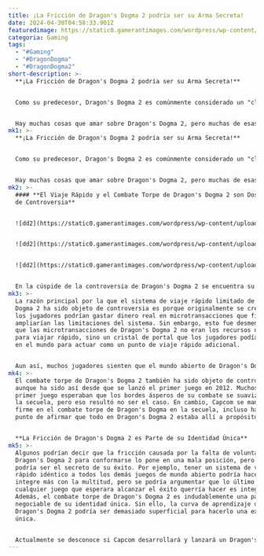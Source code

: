 ```yaml
---
title: ¡La Fricción de Dragon's Dogma 2 podría ser su Arma Secreta!
date: 2024-04-30T04:58:33.901Z
featuredimage: https://static0.gamerantimages.com/wordpress/wp-content/uploads/2024/04/dragons-dogma-2-secret-weapon.jpg?q=70&fit=contain&w=1140&h=&dpr=1
categoria: Gaming
tags:
  - "#Gaming"
  - "#DragonDogma"
  - "#DragonDogma2"
short-description: >-
  **¡La Fricción de Dragon's Dogma 2 podría ser su Arma Secreta!**


  Como su predecesor, Dragon's Dogma 2 es comúnmente considerado un "clásico de culto" por una razón. En gran medida, Dragon's Dogma 2 es diferente a cualquier otro juego, incluso aquellos creados por su propio desarrollador, Capcom. Aunque podría considerarse un primo lejano de la serie Monster Hunter de Capcom, Dragon's Dogma 2 sigue siendo único en muchos aspectos. Desafortunadamente, aunque sus cualidades únicas ciertamente lo ayudan a destacarse entre la multitud, muchas de las características de Dragon's Dogma 2 son altamente controvertidas, principalmente porque desafían la norma tanto como sea posible.


  Hay muchas cosas que amar sobre Dragon's Dogma 2, pero muchas de esas cosas que los fans aman también son algunas de las mismas cosas que
mk1: >-
  **¡La Fricción de Dragon's Dogma 2 podría ser su Arma Secreta!**


  Como su predecesor, Dragon's Dogma 2 es comúnmente considerado un "clásico de culto" por una razón. En gran medida, Dragon's Dogma 2 es diferente a cualquier otro juego, incluso aquellos creados por su propio desarrollador, Capcom. Aunque podría considerarse un primo lejano de la serie Monster Hunter de Capcom, Dragon's Dogma 2 sigue siendo único en muchos aspectos. Desafortunadamente, aunque sus cualidades únicas ciertamente lo ayudan a destacarse entre la multitud, muchas de las características de Dragon's Dogma 2 son altamente controvertidas, principalmente porque desafían la norma tanto como sea posible.


  Hay muchas cosas que amar sobre Dragon's Dogma 2, pero muchas de esas cosas que los fans aman también son algunas de las mismas cosas que otros critican. Algunos de los problemas más entrañables del primer juego aún están presentes en Dragon's Dogma 2, otorgando nostalgia a algunos fans de la franquicia y un poco de frustración a los recién llegados y veteranos que esperaban que esos problemas se resolvieran. Se podría considerar esta fricción como una gran desventaja para Dragon's Dogma 2, pero existe una perspectiva que podría considerarla una de las características más definitorias del juego, y algo sin lo cual no podría tener éxito.
mk2: >-
  #### **El Viaje Rápido y el Combate Torpe de Dragon's Dogma 2 son Dos Ejemplos
  de Controversia**


  ![dd2](https://static0.gamerantimages.com/wordpress/wp-content/uploads/2024/03/dragons-dogma-2-sealing-phial-1.jpg?q=49&fit=contain&w=750&h=415&dpr=2 "dd2")


  ![dd2](https://static0.gamerantimages.com/wordpress/wp-content/uploads/2024/04/glyndwr-aiming-his-bow-in-dragon-s-dogma-2.jpg?q=49&fit=contain&w=750&h=415&dpr=2 "dd2")


  ![dd2](https://static0.gamerantimages.com/wordpress/wp-content/uploads/2024/04/dragon-s-dogma-2-featured-image.jpg?q=49&fit=contain&w=750&h=415&dpr=2 "dd2")


  En la cúspide de la controversia de Dragon's Dogma 2 se encuentra su sistema de viaje rápido. En primer lugar, el viaje rápido en Dragon's Dogma 2 es muy limitado porque, a diferencia de la mayoría de los juegos de mundo abierto, es una acción muy costosa de realizar. Para viajar rápido, los jugadores deben usar un recurso raro llamado Piedra de Viaje. Aun así, los puntos de viaje rápido del juego son escasos y distantes entre sí, por lo que los jugadores aún pasan la mayoría de su tiempo caminando de un punto a otro.
mk3: >-
  La razón principal por la que el sistema de viaje rápido limitado de Dragon's
  Dogma 2 ha sido objeto de controversia es porque originalmente se creía que
  los jugadores podrían gastar dinero real en microtransacciones que finalmente
  ampliarían las limitaciones del sistema. Sin embargo, esto fue desmentido, ya
  que las microtransacciones de Dragon's Dogma 2 no eran los recursos necesarios
  para viajar rápido, sino un cristal de portal que los jugadores podían colocar
  en el mundo para actuar como un punto de viaje rápido adicional.


  Aun así, muchos jugadores sienten que el mundo abierto de Dragon's Dogma 2 no es lo suficientemente interesante como para justificar mecánicas de viaje rápido tan limitadas.
mk4: >-
  El combate torpe de Dragon's Dogma 2 también ha sido objeto de controversia,
  aunque ha sido así desde que se lanzó el primer juego en 2012. Muchos fans del
  primer juego esperaban que los bordes ásperos de su combate se suavizaran en
  la secuela, pero eso resultó no ser el caso. En cambio, Capcom se mantuvo
  firme en el combate torpe de Dragon's Dogma en la secuela, incluso hasta el
  punto de afirmar que todo en Dragon's Dogma 2 estaba allí a propósito.


  **La Fricción de Dragon's Dogma 2 es Parte de su Identidad Única**
mk5: >-
  Algunos podrían decir que la fricción causada por la falta de voluntad de
  Dragon's Dogma 2 para conformarse lo pone en una mala posición, pero bien
  podría ser el secreto de su éxito. Por ejemplo, tener un sistema de viaje
  rápido idéntico a todos los demás juegos de mundo abierto podría hacer que se
  integre más con la multitud, pero se podría argumentar que lo último que
  cualquier juego que esperara alcanzar el éxito querría hacer es integrarse.
  Además, el combate torpe de Dragon's Dogma 2 es indudablemente una parte no
  negociable de su identidad única. Sin ello, la curva de aprendizaje de
  Dragon's Dogma 2 podría ser demasiado superficial para hacerlo una experiencia
  única.


  Actualmente se desconoce si Capcom desarrollará y lanzará un Dragon's Dogma 3. Sin embargo, si lo hace, no debería descartar rápidamente esos puntos de controversia que hacen que Dragon's Dogma sea lo que es. En su lugar, abrazar abiertamente esa fricción podría inspirar a más fans a aceptarlo también y encontrar cosas significativas al respecto.
---
```

